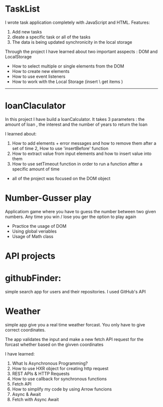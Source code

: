 # TaskList

I wrote task application completely with JavaScript and HTML. 
Features:
1. Add new tasks
2. dleate a specific task or all of the tasks
3. The data is being updated 
synchronicity in the local storage

Through the project I have learned about two important asspects : DOM and LocalStorage
- How to select multiple or single elements from the DOM
- How to create new elements
- How to use event listeners
- How to work with the Local Storage (insert \ get items ) 


-----------------------------------------------------------------------

# loanClaculator

In this project I have build a loanCalculator. 
It takes 3 parameters : the amount of loan , the interest and the number of years to return the loan

I learned about:
1. How to add elements + error messages and how to remove them after a set of time 
2, How to use 'insertBefore' function
3. How to extract value from input elements and how to insert value into them
4. How to use setTimeout function in order to run a function aftter a specific amount of time

- all of the project was focused on the DOM object


# Number-Gusser play
Applicatiom game where you have to guess the number between two given numbers.
Any time you win / lose you ger the option to play again

- Practice the usage of DOM
- Using global veriables
- Usage of Math class

# API projects 

# githubFinder:
simple search app for users and their repositories. 
I used GitHub's API 

# Weather
simple app give you a real time weather forcast.
You only have to give correct coordinates. 

The app validates the input and make a new fetch API request for the forcast whether based on the givven coordinates

I have learned:
1. What Is Asynchronous Programming?
2. How to use HXR object for creating http request
3. REST APIs & HTTP Requests
4.  How to use callback for synchronous functions 
4. Fetch API
5. How to simplify my code by using Arrow funcions
6. Async & Await 
7. Fetch with Async Await 
